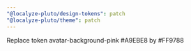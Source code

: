```yaml
---
"@localyze-pluto/design-tokens": patch
"@localyze-pluto/theme": patch
---
```


Replace token avatar-background-pink #A9EBE8 by #FF9788
